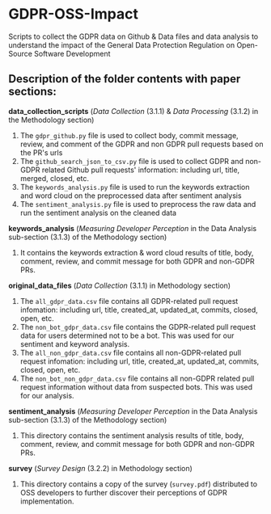 # GDPR-OSS-Impact
Scripts to collect the GDPR data on Github &amp; Data files and data analysis to understand the impact of the General Data Protection Regulation on Open-Source Software Development

## Description of the folder contents with paper sections:

**data_collection_scripts** (*Data Collection* (3.1.1) &amp; *Data Processing* (3.1.2) in the Methodology section)
1. The ``gdpr_github.py`` file is used to collect  body, commit message, review, and comment of the GDPR and non GDPR pull requests based on the PR's urls
2. The ``github_search_json_to_csv.py`` file is used to collect GDPR and non-GDPR related Github pull requests' information: including url, title, merged, closed, etc.
3. The ``keywords_analysis.py`` file is used to run the keywords extraction and word cloud on the preprocessed data after sentiment analysis
4. The ``sentiment_analysis.py`` file is used to preprocess the raw data and run the sentiment analysis on the cleaned data

**keywords_analysis** (*Measuring Developer Perception* in the Data Analysis sub-section (3.1.3) of the Methodology section)
1. It contains the keywords extraction &amp; word cloud results of title, body, comment, review, and commit message for both GDPR and non-GDPR PRs.  

**original_data_files** (*Data Collection* (3.1.1) in Methodology section)
1. The ``all_gdpr_data.csv`` file contains all GDPR-related pull request infomation: including url, title, created_at, updated_at, commits, closed, open, etc.
2. The ``non_bot_gdpr_data.csv`` file contains the GDPR-related pull request data for users determined not to be a bot. This was used for our sentiment and keyword analysis.
3. The ``all_non_gdpr_data.csv`` file contains all non-GDPR-related pull request infomation: including url, title, created_at, updated_at, commits, closed, open, etc.
4. The ``non_bot_non_gdpr_data.csv`` file contains all non-GDPR related pull request information without data from suspected bots. This was used for our analysis.

**sentiment_analysis** (*Measuring Developer Perception* in the Data Analysis sub-section (3.1.3) of the Methodology section)
1. This directory contains the sentiment analysis results of title, body, comment, review, and commit message for both GDPR and non-GDPR PRs. 

**survey** (*Survey Design* (3.2.2) in Methodology section)
1. This directory contains a copy of the survey (`survey.pdf`) distributed to OSS developers to further discover their perceptions of GDPR implementation.

